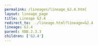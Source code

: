 ```yaml
---
permalink: /lineages/lineage_GJ.4.html
layout: lineage_page
title: Lineage GJ.4
redirect_to: ../lineage.html?lineage=GJ.4
lineage: GJ.4
parent: XBB.2.3.3
children: ['GJ.4']
---
```

